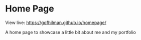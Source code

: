 # Home Page

View live: https://gofhilman.github.io/homepage/

A home page to showcase a little bit about me and my portfolio
